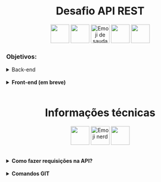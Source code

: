 <h1 align='center'>Desafio API REST</h1>

<p align="center">
  <img src="https://cdn.jsdelivr.net/gh/devicons/devicon@latest/icons/java/java-original-wordmark.svg" height="50px"/>
  <img src="https://cdn.jsdelivr.net/gh/devicons/devicon@latest/icons/spring/spring-original-wordmark.svg" height="50px"/>
  <img src="https://em-content.zobj.net/source/microsoft-teams/363/saluting-face_1fae1.png" alt="Emoji de saudação" height="50px" />
  <img src="https://cdn.jsdelivr.net/gh/devicons/devicon@latest/icons/typescript/typescript-original.svg" height="50px"/>
  <img src="https://cdn.jsdelivr.net/gh/devicons/devicon@latest/icons/angularjs/angularjs-original.svg" height="50px"/>
</p>

<h3>Objetivos:</h3>

<details>
<summary>Back-end</summary>
<br>

<details>
<summary><b>Fazer um fork do projeto Cardinalidade, e utilizar os conhecimentos obtidos em Java para:</b></summary>

<p>Desenvolver métodos nos controllers que utilizem os verbos:</p>
    
    * GET       ==>     Deve retornar dados de leitura ao realizar as requisições; 
    * POST      ==>     Deve permitir a inclusão de dados na API;
    * PUT       ==>     Deve ser utilizado para fazer mudanças de múltiplos campos;
    * DELETE    ==>     Deve ser utilizado para excluir informações da API;
    * PATCH     ==>     Deve ser utilizado para realizar mudanças de campos específicos;

</details>
<br>

<details>
<summary><b>Utilizar das boas práticas de programação:</b></summary>
    
<p>Cada classe, deve ter a sua responsabilidade única, para tornar o projeto mais simples e de fácil manutenção. A estrutura atual contém:</p>

    -> Classes DTO para controlar e formatar os dados de saída da aplicação;
    -> Classes de Utilidade (Util) onde atualmente temos métodos de formatação de texto e campos de dada; 
    -> Classes de Validação (Validation) onde ficará toda a lógica de validação das informações recebidas;

</details>
<br>

<details>
<summary><b>"Testar antes de ir para o ar":</b></summary>

<p>Existem muitas possibilidades de testes para a aplicação, que vão desde verificar se os campos x, y ou z estão vazios ou nulos, até verificações em repositórios. É possível utilizar o Postman ou Insomnia para verificar os retornos, mas, isso seria muito demorado e custoso.</p>

<p>Para se ter ideia, somente para o desenvolvimento do método de cadastrar um comprador, mais de 20 cenários de testes foram necessários, e ainda outros cenários precisarão ser desenvolvidos, a medida que a aplicação vai se encorpando.</p>

<p>Por isso, é necessário a realização de testes unitários (inicialmente somente a nível de código), utilizando o JUnit e Mockito, e a regra da aplicação é realizar testes de todas as classes que contenham algum tipo de validação, como as classes <b>validation</b> e <b>service</b>, por exemplo, que terão contato com repositorys e regras de validação.</p>

<p>As classes mais críticas para testes, serão primeiramente as classes de serviço e de validação, mas, a medida em que a aplicação for sendo desenvolvida e ficando mais completa, outras possibilidades de testes serão avaliadas para tentar deixar o projeto menos propenso a falhas de desenvolvimento.</p>

    Para verificar os testes já existentes, basta acessar o seguinte diretório:

    -> src/test/java/com/pedidos

<details>
<summary><b>Entendendo a função de cada diretório do pacote de testes:</b></summary>
<br>

<details>
<summary><b>Factory:</b></summary>

<p>Aqui terá métodos com instâncias de classes, para facilitar na utilização de mocks durante os testes.</p>

<p>Por exemplo, em vez de fazermos isto sempre que tivermos que ter dados de um comprador cadastrado:</p>

    Comprador comprador = new Comprador(
    "nome", "sobrenome", LocalDate.of(1990, 11, 25)...
    );

<p>Basta utilizar os métodos das classes Factory, e lá já teremos as instâncias desenvolvidas e adaptadas para cada cenário de testes, tornando o código mais reutilizável e de fácil manutenção.</p>

</details>
<br>

<details>
<summary><b>Service:</b></summary>

<p>As classes de serviço ficarão responsáveis por conectar os dados recebidos dos controllers as classes de validação, e caso as validações apontem erros, deverá tratar os dados nos repository's.</p>

</details>
<br>

<details>
<summary><b>Util:</b></summary>

<p>Aqui ficarão classes úteis, atualmente ela disponibiliza métodos para padronização dos tipos de textos recebidos da API e disponibiliza métodos de formatação para campos de data.</p>

</details>
<br>

<details>
<summary><b>Validation:</b></summary>

<p>Aqui ficará localizado as regras de negócios. Geralmente as validações de dados recebidos da API passarão por essas classes. Nelas, temos uma estrutura preparada para validar cada método disponível nos controllers, e o seu objetivo é garantir que todos os dados necessários para a aplicação prosseguir com as requisições estão sendo recebidos da forma correta.</p>

</details>

</details>

</details>

</details>
<br>

<details>
<summary><b>Front-end (em breve)</b></summary>
<br>

<details>
<summary><b>Dar vida a aplicação!</b></summary>

<p>Através do framework Angular, o objetivo será conectar a API numa estrutura visual, onde seja possível utilizar de todos os métodos disponíveis nos controladores da aplicação back-end!</p>

<p>Algumas das ideias são:</p>

    -> Criar uma tela de HomePage que introduza o propósito da aplicação;
    -> Criar uma tela de formulário para cadastro do comprador;
    -> Criar uma seção para edição/atualização dos dados cadastrais;
    -> Deixar disponível uma seção para exclusão dos dados do comprador da aplicação;
    -> Criar uma listagem de compradores e utilizar dos recursos de paginação para organizar as informações recebidas;
    -> Tornar a aplicação personalizada, responsiva e que traga uma boa experiência aos acessantes;
    -> ...

</details>

</details>
<br>

<h1 align='center'>Informações técnicas</h1>

<p align='center'>

<img src="https://cdn.jsdelivr.net/gh/devicons/devicon@latest/icons/postman/postman-original.svg" style='height: 50px'/>

<img src="https://em-content.zobj.net/source/microsoft-teams/363/nerd-face_1f913.png" alt="Emoji nerd" style='height: 50px'>

<img src="https://cdn.jsdelivr.net/gh/devicons/devicon@latest/icons/insomnia/insomnia-original.svg" style='height: 50px'/>

</p>
<br>

<details>
<summary><b>Como fazer requisições na API?</b></summary>

<p>É aconselhável que seja utilizado o <b>Postman</b> ou <b>Insomnia</b> para realizar as requisições, mas, sinta-se livre para utilizar das ferramentas que melhor preferir!</p>

<details>
<summary><b>Comprador</b></summary>
<br>

<details>
<summary><b>Cadastrar</b></summary>

<p>Para cadastrar um comprador, precisamos fazer uma requisição do tipo POST e enviar os dados no formato JSON da seguinte forma: </p>

    POST -> http://localhost:8080/comprador
    
            {
                "nome" : "Heather",
                "sobrenome" : "Mason",
                "dataNascimento" : "1985-02-25",
                "cpf" : "12345678901",
                "endereco": {
                    "cep" : "01001-000",
                    "logradouro": "Praça da Sé",
                    "bairro": "Sé",
                    "numero": "4875",
                    "complemento": "CS 1",
                    "cidade": {
                        "nome": "São Paulo",
                        "estado": {
                            "nome": "São Paulo"
                        }
                    },
                    "uf": "sp"
                }
            }


</details>

</details>

</details>
<br>

<!--Comandos GIT-->
<details>
<summary><b>Comandos GIT</b></summary>
<br>

<details>
<summary>Enviar branch local para o repositório remoto</summary>

<p>
    Caso uma branch seja criada localmente, e não esteja disponível no repositório remoto, é possível enviá-la utilizando o seguinte comando:
</p>

    git push origin nome_branch_a_ser_enviada
</details>
<br>

<details>
<summary><b>Para verificar todas as branches remotas disponíveis, utilize o comando:</b></summary>

    git branch -r
</details>
<br>

<details>
<summary>
<b>
Para verificar todas as branches (locais e remotas), utilize o comando:
</b> 
</summary>

    git branch -a
</details>
<br>

<details>
<summary>
Para atualizar todas as branches do repositório local com as últimas alterações do repositório remoto, você pode usar o comando a seguir:
</summary>
        
    git fetch --all
</details>
<br>

<details>
<summary><b>Atualize as suas branches locais, uma por vez: Cada branch local precisa ser atualizada manualmente com o comando abaixo (enquanto você está dentro da branch local que deseja atualizar):
</b></summary>

    git pull origin nome-da-branch
</details>
<br>

</details>
<br>
